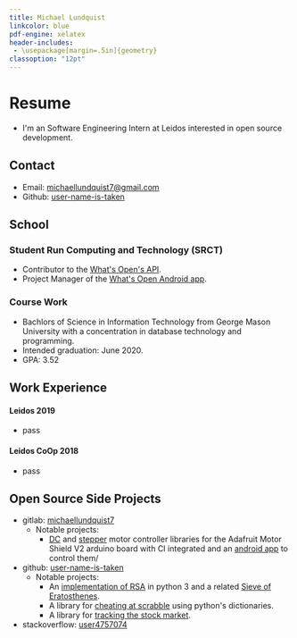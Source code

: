```yaml
---
title: Michael Lundquist
linkcolor: blue
pdf-engine: xelatex
header-includes:
 - \usepackage[margin=.5in]{geometry}
classoption: "12pt"
---
```


# Resume

- I'm an Software Engineering Intern at Leidos interested in open source development.

## Contact

+ Email: [michaellundquist7@gmail.com](mailto:michaellundquist7@gmail.com)
+ Github: [user-name-is-taken](https://github.com/user-name-is-taken)

## School

### Student Run Computing and Technology (SRCT)

- Contributor to the [What's Open's API](https://git.gmu.edu/srct/whats-open).
- Project Manager of the [What's Open Android app](https://git.gmu.edu/srct/whats-open-android).

### Course Work

- Bachlors of Science in Information Technology from George Mason University with a concentration in database technology and programming.
- Intended graduation: June 2020.
- GPA: 3.52

## Work Experience

#### Leidos 2019

- pass

#### Leidos CoOp 2018

- pass


## Open Source Side Projects

- gitlab: [michaellundquist7](https://gitlab.com/michaellundquist7)
  - Notable projects: 
    - [DC](https://gitlab.com/robotics_fun/DC_motors) and [stepper](https://gitlab.com/robotics_fun/stepper_motors) motor controller libraries for the Adafruit Motor Shield V2 arduino board with CI integrated and an [android app](https://gitlab.com/robotics_fun/autoCar) to control them/
- github: [user-name-is-taken](https://github.com/user-name-is-taken)
    - Notable projects:
      - An [implementation of RSA](https://github.com/user-name-is-taken/RSA---pyhon-3) in python 3 and a related [Sieve of Eratosthenes](https://github.com/user-name-is-taken/new_prime_sieve/blob/master/best_sieve.py).
      - A library for [cheating at scrabble](https://github.com/user-name-is-taken/words-with-friends) using python's dictionaries.
      - A library for [tracking the stock market](https://github.com/user-name-is-taken/Stock_tracker).
- stackoverflow: [user4757074](https://stackoverflow.com/users/4757074/user4757074)